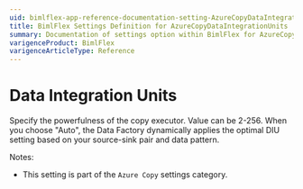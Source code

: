 ```yaml
---
uid: bimlflex-app-reference-documentation-setting-AzureCopyDataIntegrationUnits
title: BimlFlex Settings Definition for AzureCopyDataIntegrationUnits
summary: Documentation of settings option within BimlFlex for AzureCopyDataIntegrationUnits
varigenceProduct: BimlFlex
varigenceArticleType: Reference
---
```


# Data Integration Units

Specify the powerfulness of the copy executor. Value can be 2-256. When you choose "Auto", the Data Factory dynamically applies the optimal DIU setting based on your source-sink pair and data pattern.

Notes:
* This setting is part of the `Azure Copy` settings category.

